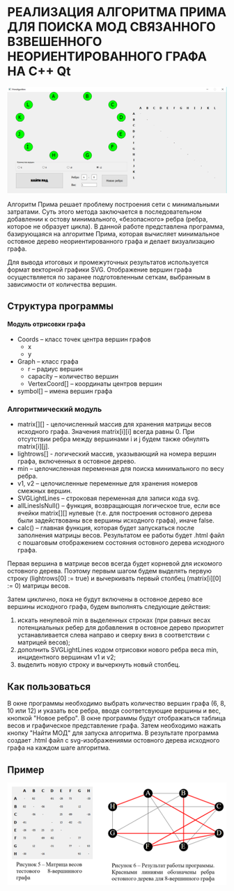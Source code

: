 # РЕАЛИЗАЦИЯ АЛГОРИТМА ПРИМА ДЛЯ ПОИСКА МОД СВЯЗАННОГО ВЗВЕШЕННОГО НЕОРИЕНТИРОВАННОГО ГРАФА НА C++ Qt

![Screen](screen.png)

Алгоритм Прима решает проблему построения сети с минимальными затратами. Суть этого метода заключается в последовательном добавлении к остову минимального, «безопасного» ребра (ребра, которое не образует цикла). В данной работе представлена программа, базирующаяся на алгоритме Прима, которая вычисляет минимальное остовное дерево неориентированного графа и делает визуализацию графа.

Для вывода итоговых и промежуточных результатов используется формат векторной графики SVG. Отображение вершин графа осуществляется по заранее подготовленным сеткам, выбранным в зависимости от количества вершин.

## Структура программы
#### Модуль отрисовки графа
- Coords – класс точек центра вершин графов
    - x
    - y
- Graph – класс графа
    - r – радиус вершин
    - capacity – количество вершин
    - VertexCoord[] – координаты центров вершин
- symbol[] – имена вершин графа
### Алгоритмический модуль
- matrix[][] - целочисленный массив для хранения матрицы весов исходного графа. Значения matrix[i][i] всегда равны 0. При отсутствии ребра между вершинами i и j будем также обнулять matrix[i][j].
- lightrows[] - логический массив, указывающий на номера вершин графа, включенных в остовное дерево.
- min – целочисленная переменная для поиска минимального по весу ребра.
- v1, v2 – целочисленные переменные для хранения номеров смежных вершин.
- SVGLightLines – строковая переменная для записи кода svg.
- allLinesIsNull() – функция, возвращающая логическое true, если все ячейки matrix[][] нулевые (т.е. для построения остовного дерева были задействованы все вершины исходного графа), иначе false.
- calc() – главная функция, которая будет запускаться после заполнения матрицы весов. Результатом ее работы будет .html файл с пошаговым отображением состояния остовного дерева исходного графа.

Первая вершина в матрице весов всегда будет корневой для искомого остовного дерева. Поэтому первым шагом будем выделять первую строку (lightrows[0] := true) и вычеркивать первый столбец (matrix[i][0] := 0) матрицы весов.

Затем циклично, пока не будут включены в остовное дерево все вершины исходного графа, будем выполнять следующие действия:
1. искать ненулевой min в выделенных строках (при равных весах потенциальных ребер для добавления в остовное дерево приоритет устанавливается слева направо и сверху вниз в соответствии с матрицей весов);
2. дополнить SVGLightLines кодом отрисовки нового ребра веса min, инцидентного вершинам v1 и v2;
3. выделить новую строку и вычеркнуть новый столбец.

## Как пользоваться
В окне программы необходимо выбрать количество вершин графа (6, 8, 10 или 12) и указать все ребра, вводя соответсвующие вершины и вес, кнопкой "Новое ребро". В окне программы будут отображаться таблица весов и графическое представление графа. Затем необходимо нажать кнопку "Найти МОД" для запуска алгоритма. В результате программа создает .html файл с svg-изображениями остовного дерева исходного графа на каждом шаге алгоритма. 

## Пример
![Screen](screen2.png)